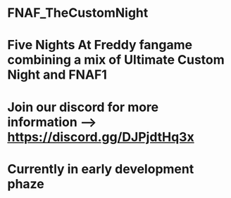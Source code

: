 # FNAF_TheCustomNight
# Five Nights At Freddy fangame combining a mix of Ultimate Custom Night and FNAF1
# Join our discord for more information --> https://discord.gg/DJPjdtHq3x
# Currently in early development phaze

